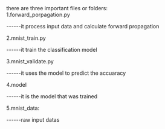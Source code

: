 
<html>
<body>
there are three important files or folders:<br />
1.forward_porpagation.py<br />
        <p>------it process input data and calculate forward propagation<br /></p>
2.mnist_train.py<br />
        <p>------it train the classification model<br /></p>
3.mnist_validate.py<br />
        <p>------it uses the model to predict the accuaracy<br /></p>
4.model<br />
        <p>------it is the model that was trained<br /></p>
5.mnist_data:<br />
        <p>------raw input datas<br /></p>
</body>
</html> 



        
        


        
        


        
        



        
        



    
